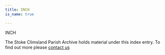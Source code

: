 ```yaml
---
title: INCH
is_name: true

---
```


INCH


The Stoke Climsland Parish Archive holds material under this index entry. To find out more please [contact us](/contact/)
